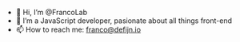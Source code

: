 - 👋 Hi, I’m @FrancoLab
- 👀 I’m a JavaScript developer, pasionate about all things front-end
- 📫 How to reach me: franco@defijn.io

